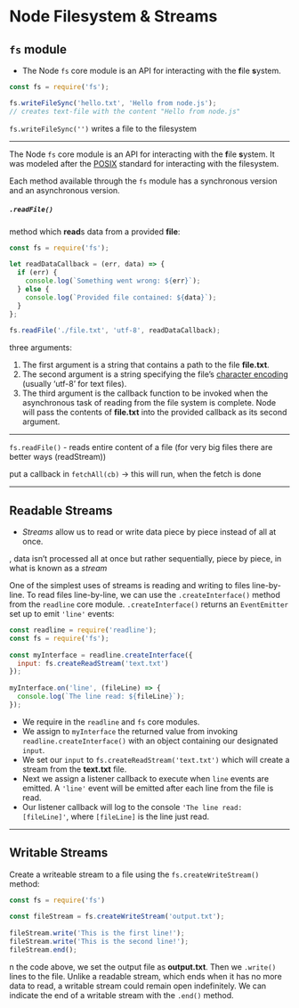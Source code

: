 # Node Filesystem & Streams

## `fs` module

- The Node `fs` core module is an API for interacting with the **f**ile **s**ystem.



```js
const fs = require('fs');

fs.writeFileSync('hello.txt', 'Hello from node.js');
// creates text-file with the content "Hello from node.js"
```

`fs.writeFileSync('')` writes a file to the filesystem

------

The Node `fs` core module is an API for interacting with the **f**ile **s**ystem. It was modeled after the [POSIX](https://en.wikipedia.org/wiki/POSIX) standard for interacting with the filesystem.

Each method available through the `fs` module has a synchronous version and an asynchronous version. 

##### `.readFile()` 

method which **read**s data from a provided **file**:

```js
const fs = require('fs');
 
let readDataCallback = (err, data) => {
  if (err) {
    console.log(`Something went wrong: ${err}`);
  } else {
    console.log(`Provided file contained: ${data}`);
  }
};
 
fs.readFile('./file.txt', 'utf-8', readDataCallback);
```

 three arguments:

1. The first argument is a string that contains a path to the file **file.txt**.
2. The second argument is a string specifying the file’s [character encoding](https://en.wikipedia.org/wiki/Character_encoding) (usually ‘utf-8’ for text files).
3. The third argument is the callback function to be invoked when the asynchronous task of reading from the file system is complete. Node will pass the contents of **file.txt** into the provided callback as its second argument.

------

`fs.readFile()` - reads entire content of a file (for very big files there are better ways (readStream))

put a callback in `fetchAll(cb)` -> this will run, when the fetch is done

------

## Readable Streams

- *Streams* allow us to read or write data piece by piece instead of all at once.

, data isn’t processed all at once but rather sequentially, piece by piece, in what is known as a *stream*

One of the simplest uses of streams is reading and writing to files line-by-line. To read files line-by-line, we can use the `.createInterface()` method from the `readline` core module. `.createInterface()` returns an `EventEmitter` set up to emit `'line'` events:

```js
const readline = require('readline');
const fs = require('fs');
 
const myInterface = readline.createInterface({
  input: fs.createReadStream('text.txt')
});
 
myInterface.on('line', (fileLine) => {
  console.log(`The line read: ${fileLine}`);
});
```

- We require in the `readline` and `fs` core modules.
- We assign to `myInterface` the returned value from invoking `readline.createInterface()` with an object containing our designated `input`.
- We set our `input` to `fs.createReadStream('text.txt')` which will create a stream from the **text.txt** file.
- Next we assign a listener callback to execute when `line` events are emitted. A `'line'` event will be emitted after each line from the file is read.
- Our listener callback will log to the console `'The line read: [fileLine]'`, where `[fileLine]` is the line just read.

------

## Writable Streams

Create a writeable stream to a file using the `fs.createWriteStream()` method:

```js
const fs = require('fs')
 
const fileStream = fs.createWriteStream('output.txt');
 
fileStream.write('This is the first line!'); 
fileStream.write('This is the second line!');
fileStream.end();
```

n the code above, we set the output file as **output.txt**. Then we `.write()` lines to the file. Unlike a readable stream, which ends when it has no more data to read, a writable stream could remain open indefinitely. We can indicate the end of a writable stream with the `.end()` method.
